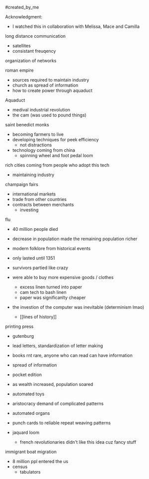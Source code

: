 #created_by_me 

Acknowledgment: 
- I watched this in collaboration with Melissa, Mace and Camilla 


long distance communication 
- satellites 
- consistant freuqency 

organization of networks 

roman empire
- sources required to maintain industry 
- church as spread of information 
- how to create power through aquaduct 

Aquaduct
- medival industrial revolution
- the cam (was used to pound things)

saint benedict monks 
- becoming farmers to live
- developing techniques for peek efficiency 
	- not distractions
- technology coming from china 
	- spinning wheel and foot pedal loom 

rich cities coming from people who adopt this tech 
- maintaining industry 

champaign fairs 
- international markets 
- trade from other countries 
- contracts between merchants 
	- investing 

flu 
- 40 million people died
- decrease in population made the remaining population richer
- modern folklore from historical events
- only lasted until 1351

- survivors partied like crazy 
- were able to buy more expensive goods / clothes 
	- excess linen turned into paper 
	- cam tech to bash linen
	- paper was significanlty cheaper 

- the investion of the computer was inevitable (determinism lmao)
	- [[lines of history]]

printing press
- gutenburg 
- lead letters, standardization of letter making 

- books rnt rare, anyone who can read can have information 
- spread of information 
- pocket edition 

- as wealth increased, population soared 
- automated toys 

- aristocracy demand of complicated patterns 
- automated organs 
- punch cards to reliable repeat weaving patterns 
- jaquard loom 
	- french revolutionaries didn't like this idea cuz fancy stuff 

immigrant boat migration 
- 8 million ppl entered the us 
- census 
	- tabulators 
